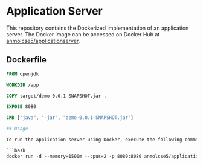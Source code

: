 # Application Server

This repository contains the Dockerized implementation of an application server. The Docker image can be accessed on Docker Hub at [anmolcse5/applicationserver](https://hub.docker.com/r/anmolcse5/applicationserver).

## Dockerfile

```Dockerfile
FROM openjdk

WORKDIR /app

COPY target/demo-0.0.1-SNAPSHOT.jar .

EXPOSE 8080

CMD ["java", "-jar", "demo-0.0.1-SNAPSHOT.jar"]

## Usage

To run the application server using Docker, execute the following command in your terminal:

```bash
docker run -d --memory=1500m --cpus=2 -p 8080:8080 anmolcse5/applicationserver:v1

